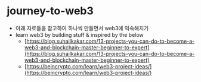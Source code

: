 # journey-to-web3

- 아래 자료들을 참고하여 하나씩 만들면서 web3에 익숙해지기
- learn web3 by building stuff & inspired by the below
  - [https://blog.suhailkakar.com/13-projects-you-can-do-to-become-a-web3-and-blockchain-master-beginner-to-expert](https://blog.suhailkakar.com/13-projects-you-can-do-to-become-a-web3-and-blockchain-master-beginner-to-expert)
  - [https://beincrypto.com/learn/web3-project-ideas/](https://beincrypto.com/learn/web3-project-ideas/)

